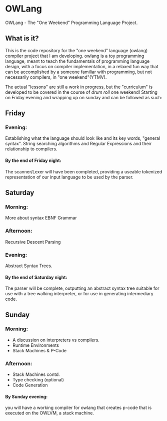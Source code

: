 # OWLang
OWLang - The "One Weekend" Programming Language Project.

## What is it?
This is the code repository for the "one weekend" language (owlang) compiler project that I am developing.
owlang is a toy programming language, meant to teach the fundamentals of programming
language design, with a focus on compiler implementation, in a relaxed fun way that can be accomplished
by a someone familiar with programming, but not necessarily compilers, in "one weekend"(YTMV).

The actual "lessons" are still a work in progress, but the "curriculum" is developed to be covered in the course of
*drum roll* one weekend! Starting on Friday evening and wrapping up on sunday and can be followed as such: 

 ## Friday 
 ### Evening:
Establishing what the language should look like
and its key words, "general syntax".
String searching algorithms and Regular 
Expressions and their relationship to compilers.

#### By the end of Friday night:
The scanner/Lexer will have been completed, providing a useable tokenized representation
of our input language to be used by the parser.

## Saturday 
### Morning:
More about syntax
EBNF Grammar
### Afternoon:
Recursive Descent Parsing
### Evening:
Abstract Syntax Trees.

#### By the end of Saturday night:
  The parser will be complete, outputting an abstract syntax tree suitable for use
  with a tree walking interpreter, or for use in generating intermediary code.

## Sunday 
### Morning:
 - A discussion on interpreters vs compilers.
 - Runtime Environments
 - Stack Machines & P-Code
### Afternoon:
 - Stack Machines contd.
 - Type checking (optional)
 - Code Generation
 
#### By Sunday evening:
you will have a working compiler for owlang that creates
p-code that is executed on the OWLVM, a stack machine.
